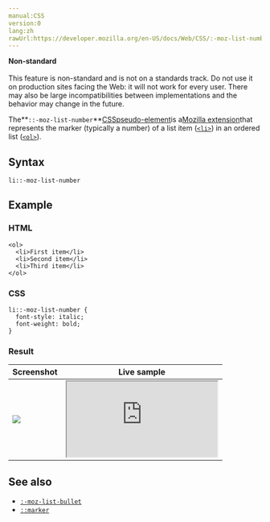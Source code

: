 ```yaml
---
manual:CSS
version:0
lang:zh
rawUrl:https://developer.mozilla.org/en-US/docs/Web/CSS/:-moz-list-number
---
```






**Non-standard**<br></br>This feature is non-standard and is not on a standards track. Do not use it on production sites facing the Web: it will not work for every user. There may also be large incompatibilities between implementations and the behavior may change in the future.





The**`::-moz-list-number`**[CSS](%427 "")[pseudo-element](%3563 "")is a[Mozilla extension](%28318 "")that represents the marker (typically a number) of a list item ([`<li>`](%12761 "The HTML <li> element is used to represent an item in a list. It must be contained in a parent element: an ordered list (<ol>), an unordered list (<ul>), or a menu (<menu>). In menus and unordered lists, list items are usually displayed using bullet points. In ordered lists, they are usually displayed with an ascending counter on the left, such as a number or letter.")) in an ordered list ([`<ol>`](%12759 "The HTML <ol> element represents an ordered list of items, typically rendered as a numbered list.")).


## Syntax<a name="Syntax"></a>

```
li::-moz-list-number

```

## Example<a name="Example"></a>

### HTML<a name="HTML"></a>

```
<ol>
  <li>First item</li>
  <li>Second item</li>
  <li>Third item</li>
</ol>
```

### CSS<a name="CSS"></a>

```
li::-moz-list-number {
  font-style: italic;
  font-weight: bold;
}
```

### Result<a name="Result"></a>

Screenshot | Live sample 
 ---  |  ---  | 
![](%36837 "") | <iframe src='https://mdn.mozillademos.org/en-US/docs/Web/CSS/:-moz-list-number$samples/Example?revision=1303041' width='auto' height='auto'></iframe> 



## See also<a name="See_also"></a>

* [`:-moz-list-bullet`](%33052 "The ::-moz-list-bullet CSS pseudo-element is a Mozilla extension that represents the marker (typically a bullet) of a list item (<li>) in an unordered list (<ul>).")
* [`::marker`](%33706 "The ::marker CSS pseudo-element selects the marker box of a list item, which typically contains a bullet or number.")



